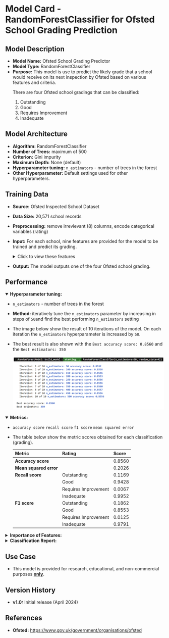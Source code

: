# Model Card - RandomForestClassifier for Ofsted School Grading Prediction


## Model Description

- **Model Name:** Ofsted School Grading Predictor
- **Model Type:** RandomForestClassifier
- **Purpose:** This model is use to predict the likely grade that a school would receive on its next inspection by Ofsted based on various features and criteria. 
   <p>
		There are four Ofsted school gradings that can be classified:
    <ol type="1">
		<li>Outstanding</li>
		<li>Good</li>
		<li>Requires Improvement</li>
		<li>Inadequate</li>
    </ol>
   </p>

## Model Architecture

- **Algorithm:** RandomForestClassifier
- **Number of Trees:** maximum of 500
- **Criterion:** Gini impurity
- **Maximum Depth:** None (default)
- **Hyperparameter tuning:** `n_estimators` - number of trees in the forest
- **Other Hyperparameter:** Default settings used for other hyperparameters.

## Training Data

- **Source:** Ofsted Inspected School Dataset
- **Data Size:** 20,571 school records
- **Preprocessing:** remove irrevlevant (8) columns, encode categorical variables (rating)
- **Input:** For each school, nine features are provided for the model to be trained and predict its grading.
   <details>
  <summary>Click to view these features</summary>
    <p>
    <ol type="1">
    <li>Gender Type - girls, boys, mixed</li>
    <li>Religious Ethos - Church of England, Roman Catholic, Other religion and non-faith</li>
    <li>Percentage of Pupils who are Boys</li>
    <li>Percentage of Pupils who are Girls</li>
    <li>Percentage of Pupils who have Enhance Health Care plan</li>
    <li>Percentage of Pupils who have Special Education Needs</li>
    <li>Percentage of Pupils who receive Free School Meals</li>
    <li>Percentage of Pupils who first language is English</li>
    <li>Percentage of Pupils who first language is not English</li>
    </ol>
    </p>
   </details>

- **Output:** The model outputs one of the four Ofsted school grading.

## Performance

   <div>
   <details open>
  <summary><b>Hyperparameter tuning:</b></summary>

- `n_estimators` - number of trees in the forest

- **Method:** iteratively tune the `n_estimators` parameter by increasing in steps of `50`and find the best performing `n_estimators` setting

- The image below show the result of 10 iterations of the model. On each iteration the `n_estimators` hyperparameter is increased by `50`.

- The best result is also shown with the `Best accuracy score: 0.8560` and the `Best estimators: 350`

   <div>
    <img style="width:700px" src="https://github.com/wrm65/Capstone-Project-2024/blob/main/images/random_forest_01.png">
   </div>
	 
   </details>
   </div>

   <details open>
  <summary><b>Metrics:</b></summary>

   <p>

   - `accuracy score` `recall score` `f1 score` `mean squared error`

   - The table below show the metric scores obtained for each classification (grading).

     <div>

       | Metric | Rating | Score |
       | --- | -- | --- |
       | **Accuracy score** | &nbsp; | 0.8560 |
       | **Mean squared error** | &nbsp; | 0.2026 |
       | **Recall score** | Outstanding | 0.1169 |
       | &nbsp; | Good | 0.9428 |
       | &nbsp; | Requires Improvement | 0.0067 |
       | &nbsp; | Inadequate | 0.9952 |
       | **F1 score** | Outstanding | 0.1862 |
       | &nbsp; | Good | 0.8553 |
       | &nbsp; | Requires Improvement | 0.0125 |
       | &nbsp; | Inadequate | 0.9791 |

     </div>

   </p>

   </details>

   <details>
  <summary><b>Importance of Features:</b></summary>

  <p>

   - The image below show the importance of each feature to the model, when making the predictions.
   <table>
    <tr>
      <td valign="top"> 
      <img style="width:325px" src="https://github.com/wrm65/Capstone-Project-2024/blob/main/images/random_forest_02.png">
      </td>
      <td valign="top"> 
        <img style="width:500px" src="https://github.com/wrm65/Capstone-Project-2024/blob/main/images/random_forest_04.png">
      </td>
     </tr>
   </table>
  </p>

   </details>

   <details>
  <summary><b>Classification Report:</b></summary>

  <p>

   - The image below show the classification report which provides a comprehensive overview of various evaluation metrics for each class in the dataset, including precision, recall, F1-score, and support.

     <div>
      <img style="width:500px" src="https://github.com/wrm65/Capstone-Project-2024/blob/main/images/random_forest_03.png">
     </div>

  </p>

   </details>

## Use Case

- This model is provided for research, educational, and non-commercial purposes <b><u>only</u></b>.

## Version History

- **v1.0:**  Initial release (April 2024)

## References

- **Ofsted:** https://www.gov.uk/government/organisations/ofsted

